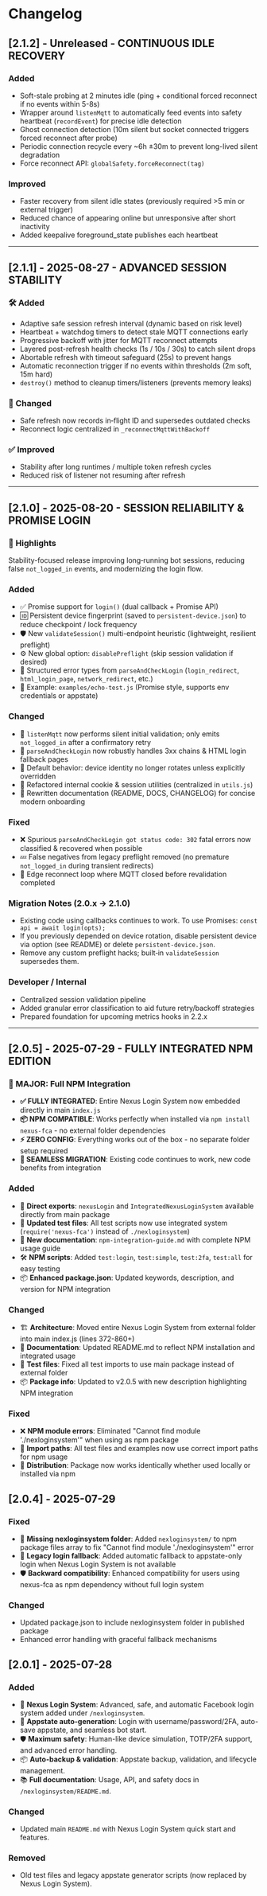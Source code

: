 # Changelog

## [2.1.2] - Unreleased - CONTINUOUS IDLE RECOVERY
### Added
- Soft-stale probing at 2 minutes idle (ping + conditional forced reconnect if no events within 5-8s)
- Wrapper around `listenMqtt` to automatically feed events into safety heartbeat (`recordEvent`) for precise idle detection
- Ghost connection detection (10m silent but socket connected triggers forced reconnect after probe)
- Periodic connection recycle every ~6h ±30m to prevent long-lived silent degradation
- Force reconnect API: `globalSafety.forceReconnect(tag)`

### Improved
- Faster recovery from silent idle states (previously required >5 min or external trigger)
- Reduced chance of appearing online but unresponsive after short inactivity
- Added keepalive foreground_state publishes each heartbeat

---

## [2.1.1] - 2025-08-27 - ADVANCED SESSION STABILITY
### 🛠 Added
- Adaptive safe session refresh interval (dynamic based on risk level)
- Heartbeat + watchdog timers to detect stale MQTT connections early
- Progressive backoff with jitter for MQTT reconnect attempts
- Layered post-refresh health checks (1s / 10s / 30s) to catch silent drops
- Abortable refresh with timeout safeguard (25s) to prevent hangs
- Automatic reconnection trigger if no events within thresholds (2m soft, 15m hard)
- `destroy()` method to cleanup timers/listeners (prevents memory leaks)

### 🔄 Changed
- Safe refresh now records in‑flight ID and supersedes outdated checks
- Reconnect logic centralized in `_reconnectMqttWithBackoff`

### ✅ Improved
- Stability after long runtimes / multiple token refresh cycles
- Reduced risk of listener not resuming after refresh

---

## [2.1.0] - 2025-08-20 - SESSION RELIABILITY & PROMISE LOGIN
### 🚀 Highlights
Stability-focused release improving long‑running bot sessions, reducing false `not_logged_in` events, and modernizing the login flow.

### Added
- ✅ Promise support for `login()` (dual callback + Promise API)
- 🆔 Persistent device fingerprint (saved to `persistent-device.json`) to reduce checkpoint / lock frequency
- 🛡️ New `validateSession()` multi-endpoint heuristic (lightweight, resilient preflight)
- ⚙️ New global option: `disablePreflight` (skip session validation if desired)
- 🔄 Structured error types from `parseAndCheckLogin` (`login_redirect`, `html_login_page`, `network_redirect`, etc.)
- 🧪 Example: `examples/echo-test.js` (Promise style, supports env credentials or appstate)

### Changed
- 🔁 `listenMqtt` now performs silent initial validation; only emits `not_logged_in` after a confirmatory retry
- 🧠 `parseAndCheckLogin` now robustly handles 3xx chains & HTML login fallback pages
- 🔐 Default behavior: device identity no longer rotates unless explicitly overridden
- 🧩 Refactored internal cookie & session utilities (centralized in `utils.js`)
- 📄 Rewritten documentation (README, DOCS, CHANGELOG) for concise modern onboarding

### Fixed
- ❌ Spurious `parseAndCheckLogin got status code: 302` fatal errors now classified & recovered when possible
- 💤 False negatives from legacy preflight removed (no premature `not_logged_in` during transient redirects)
- 🔄 Edge reconnect loop where MQTT closed before revalidation completed

### Migration Notes (2.0.x → 2.1.0)
- Existing code using callbacks continues to work. To use Promises: `const api = await login(opts);`
- If you previously depended on device rotation, disable persistent device via option (see README) or delete `persistent-device.json`.
- Remove any custom preflight hacks; built‑in `validateSession` supersedes them.

### Developer / Internal
- Centralized session validation pipeline
- Added granular error classification to aid future retry/backoff strategies
- Prepared foundation for upcoming metrics hooks in 2.2.x

---

## [2.0.5] - 2025-07-29 - FULLY INTEGRATED NPM EDITION
### 🎯 MAJOR: Full NPM Integration
- **✅ FULLY INTEGRATED**: Entire Nexus Login System now embedded directly in main `index.js`
- **📦 NPM COMPATIBLE**: Works perfectly when installed via `npm install nexus-fca` - no external folder dependencies
- **⚡ ZERO CONFIG**: Everything works out of the box - no separate folder setup required
- **🔄 SEAMLESS MIGRATION**: Existing code continues to work, new code benefits from integration

### Added
- 🎯 **Direct exports**: `nexusLogin` and `IntegratedNexusLoginSystem` available directly from main package
- 🧪 **Updated test files**: All test scripts now use integrated system (`require('nexus-fca')` instead of `./nexloginsystem`)
- 📖 **New documentation**: `npm-integration-guide.md` with complete NPM usage guide
- 🛠️ **NPM scripts**: Added `test:login`, `test:simple`, `test:2fa`, `test:all` for easy testing
- 📦 **Enhanced package.json**: Updated keywords, description, and version for NPM integration

### Changed
- 🏗️ **Architecture**: Moved entire Nexus Login System from external folder into main index.js (lines 372-860+)
- 📝 **Documentation**: Updated README.md to reflect NPM installation and integrated usage
- 🔧 **Test files**: Fixed all test imports to use main package instead of external folder
- 📦 **Package info**: Updated to v2.0.5 with new description highlighting NPM integration

### Fixed
- ❌ **NPM module errors**: Eliminated "Cannot find module './nexloginsystem'" when using as npm package
- 🔗 **Import paths**: All test files and examples now use correct import paths for npm usage
- 🎯 **Distribution**: Package now works identically whether used locally or installed via npm

## [2.0.4] - 2025-07-29
### Fixed
- 🐛 **Missing nexloginsystem folder**: Added `nexloginsystem/` to npm package files array to fix "Cannot find module './nexloginsystem'" error
- 🔄 **Legacy login fallback**: Added automatic fallback to appstate-only login when Nexus Login System is not available
- 🛡️ **Backward compatibility**: Enhanced compatibility for users using nexus-fca as npm dependency without full login system

### Changed
- Updated package.json to include nexloginsystem folder in published package
- Enhanced error handling with graceful fallback mechanisms

## [2.0.1] - 2025-07-28
### Added
- 🚀 **Nexus Login System**: Advanced, safe, and automatic Facebook login system added under `/nexloginsystem`.
- 🔐 **Appstate auto-generation**: Login with username/password/2FA, auto-save appstate, and seamless bot start.
- 🛡️ **Maximum safety**: Human-like device simulation, TOTP/2FA support, and advanced error handling.
- 📦 **Auto-backup & validation**: Appstate backup, validation, and lifecycle management.
- 📚 **Full documentation**: Usage, API, and safety docs in `/nexloginsystem/README.md`.

### Changed
- Updated main `README.md` with Nexus Login System quick start and features.

### Removed
- Old test files and legacy appstate generator scripts (now replaced by Nexus Login System).
